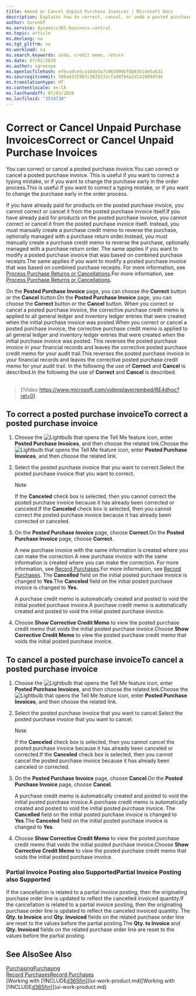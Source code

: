 ```yaml
---
title: Amend or Cancel Unpaid Purchase Invoices | Microsoft Docs
description: Explains how to correct, cancel, or undo a posted purchase invoice and automatically create a purchase credit memo.
author: SorenGP
ms.service: dynamics365-business-central
ms.topic: article
ms.devlang: na
ms.tgt_pltfrm: na
ms.workload: na
ms.search.keywords: undo, credit memo, return
ms.date: 07/02/2020
ms.author: sgroespe
ms.openlocfilehash: efbcadce5ca1dde3a7c065990bf8b63b1de5a631
ms.sourcegitcommit: 506a433298fc3629231cfa98f64a2d1428094fde
ms.translationtype: HT
ms.contentlocale: en-CA
ms.lasthandoff: 07/03/2020
ms.locfileid: "3534730"
---
```

# <a name="correct-or-cancel-unpaid-purchase-invoices"></a><span data-ttu-id="105bb-103">Correct or Cancel Unpaid Purchase Invoices</span><span class="sxs-lookup"><span data-stu-id="105bb-103">Correct or Cancel Unpaid Purchase Invoices</span></span>

<span data-ttu-id="105bb-104">You can correct or cancel a posted purchase invoice.</span><span class="sxs-lookup"><span data-stu-id="105bb-104">You can correct or cancel a posted purchase invoice.</span></span> <span data-ttu-id="105bb-105">This is useful if you want to correct a typing mistake, or if you want to change the purchase early in the order process.</span><span class="sxs-lookup"><span data-stu-id="105bb-105">This is useful if you want to correct a typing mistake, or if you want to change the purchase early in the order process.</span></span>

<span data-ttu-id="105bb-106">If you have already paid for products on the posted purchase invoice, you cannot correct or cancel it from the posted purchase invoice itself.</span><span class="sxs-lookup"><span data-stu-id="105bb-106">If you have already paid for products on the posted purchase invoice, you cannot correct or cancel it from the posted purchase invoice itself.</span></span> <span data-ttu-id="105bb-107">Instead, you must manually create a purchase credit memo to reverse the purchase, optionally managed with a purchase return order.</span><span class="sxs-lookup"><span data-stu-id="105bb-107">Instead, you must manually create a purchase credit memo to reverse the purchase, optionally managed with a purchase return order.</span></span> <span data-ttu-id="105bb-108">The same applies if you want to modify a posted purchase invoice that was based on combined purchase receipts.</span><span class="sxs-lookup"><span data-stu-id="105bb-108">The same applies if you want to modify a posted purchase invoice that was based on combined purchase receipts.</span></span> <span data-ttu-id="105bb-109">For more information, see [Process Purchase Returns or Cancellations](purchasing-how-process-purchase-returns-cancellations.md).</span><span class="sxs-lookup"><span data-stu-id="105bb-109">For more information, see [Process Purchase Returns or Cancellations](purchasing-how-process-purchase-returns-cancellations.md).</span></span>

<span data-ttu-id="105bb-110">On the **Posted Purchase Invoice** page, you can choose the **Correct** button or the **Cancel** button.</span><span class="sxs-lookup"><span data-stu-id="105bb-110">On the **Posted Purchase Invoice** page, you can choose the **Correct** button or the **Cancel** button.</span></span> <span data-ttu-id="105bb-111">When you correct or cancel a posted purchase invoice, the corrective purchase credit memo is applied to all general ledger and inventory ledger entries that were created when the initial purchase invoice was posted.</span><span class="sxs-lookup"><span data-stu-id="105bb-111">When you correct or cancel a posted purchase invoice, the corrective purchase credit memo is applied to all general ledger and inventory ledger entries that were created when the initial purchase invoice was posted.</span></span> <span data-ttu-id="105bb-112">This reverses the posted purchase invoice in your financial records and leaves the corrective posted purchase credit memo for your audit trail.</span><span class="sxs-lookup"><span data-stu-id="105bb-112">This reverses the posted purchase invoice in your financial records and leaves the corrective posted purchase credit memo for your audit trail.</span></span> <span data-ttu-id="105bb-113">In the following the use of **Correct** and **Cancel** is described.</span><span class="sxs-lookup"><span data-stu-id="105bb-113">In the following the use of **Correct** and **Cancel** is described.</span></span>
<br><br>
> [!Video https://www.microsoft.com/videoplayer/embed/RE4dhoc?rel=0]

## <a name="to-correct-a-posted-purchase-invoice"></a><span data-ttu-id="105bb-114">To correct a posted purchase invoice</span><span class="sxs-lookup"><span data-stu-id="105bb-114">To correct a posted purchase invoice</span></span>
1. <span data-ttu-id="105bb-115">Choose the ![Lightbulb that opens the Tell Me feature](media/ui-search/search_small.png "Tell me what you want to do") icon, enter **Posted Purchase Invoices**, and then choose the related link.</span><span class="sxs-lookup"><span data-stu-id="105bb-115">Choose the ![Lightbulb that opens the Tell Me feature](media/ui-search/search_small.png "Tell me what you want to do") icon, enter **Posted Purchase Invoices**, and then choose the related link.</span></span>  
2. <span data-ttu-id="105bb-116">Select the posted purchase invoice that you want to correct.</span><span class="sxs-lookup"><span data-stu-id="105bb-116">Select the posted purchase invoice that you want to correct.</span></span>  

    > [!NOTE]  
    >   <span data-ttu-id="105bb-117">If the **Canceled** check box is selected, then you cannot correct the posted purchase invoice because it has already been corrected or canceled.</span><span class="sxs-lookup"><span data-stu-id="105bb-117">If the **Canceled** check box is selected, then you cannot correct the posted purchase invoice because it has already been corrected or canceled.</span></span>
3. <span data-ttu-id="105bb-118">On the **Posted Purchase Invoice** page, choose **Correct**.</span><span class="sxs-lookup"><span data-stu-id="105bb-118">On the **Posted Purchase Invoice** page, choose **Correct**.</span></span>

    <span data-ttu-id="105bb-119">A new purchase invoice with the same information is created where you can make the correction.</span><span class="sxs-lookup"><span data-stu-id="105bb-119">A new purchase invoice with the same information is created where you can make the correction.</span></span> <span data-ttu-id="105bb-120">For more information, see [Record Purchases](purchasing-how-record-purchases.md).</span><span class="sxs-lookup"><span data-stu-id="105bb-120">For more information, see [Record Purchases](purchasing-how-record-purchases.md).</span></span> <span data-ttu-id="105bb-121">The **Cancelled** field on the initial posted purchase invoice is changed to **Yes**.</span><span class="sxs-lookup"><span data-stu-id="105bb-121">The **Canceled** field on the initial posted purchase invoice is changed to **Yes**.</span></span>

    <span data-ttu-id="105bb-122">A purchase credit memo is automatically created and posted to void the initial posted purchase invoice.</span><span class="sxs-lookup"><span data-stu-id="105bb-122">A purchase credit memo is automatically created and posted to void the initial posted purchase invoice.</span></span>
4. <span data-ttu-id="105bb-123">Choose **Show Corrective Credit Memo** to view the posted purchase credit memo that voids the initial posted purchase invoice.</span><span class="sxs-lookup"><span data-stu-id="105bb-123">Choose **Show Corrective Credit Memo** to view the posted purchase credit memo that voids the initial posted purchase invoice.</span></span>

## <a name="to-cancel-a-posted-purchase-invoice"></a><span data-ttu-id="105bb-124">To cancel a posted purchase invoice</span><span class="sxs-lookup"><span data-stu-id="105bb-124">To cancel a posted purchase invoice</span></span>
1. <span data-ttu-id="105bb-125">Choose the ![Lightbulb that opens the Tell Me feature](media/ui-search/search_small.png "Tell me what you want to do") icon, enter **Posted Purchase Invoices**, and then choose the related link.</span><span class="sxs-lookup"><span data-stu-id="105bb-125">Choose the ![Lightbulb that opens the Tell Me feature](media/ui-search/search_small.png "Tell me what you want to do") icon, enter **Posted Purchase Invoices**, and then choose the related link.</span></span>  
2. <span data-ttu-id="105bb-126">Select the posted purchase invoice that you want to cancel.</span><span class="sxs-lookup"><span data-stu-id="105bb-126">Select the posted purchase invoice that you want to cancel.</span></span>

    > [!NOTE]  
    >   <span data-ttu-id="105bb-127">If the **Canceled** check box is selected, then you cannot cancel the posted purchase invoice because it has already been canceled or corrected.</span><span class="sxs-lookup"><span data-stu-id="105bb-127">If the **Canceled** check box is selected, then you cannot cancel the posted purchase invoice because it has already been canceled or corrected.</span></span>
3. <span data-ttu-id="105bb-128">On the **Posted Purchase Invoice** page, choose **Cancel**.</span><span class="sxs-lookup"><span data-stu-id="105bb-128">On the **Posted Purchase Invoice** page, choose **Cancel**.</span></span>

    <span data-ttu-id="105bb-129">A purchase credit memo is automatically created and posted to void the initial posted purchase invoice.</span><span class="sxs-lookup"><span data-stu-id="105bb-129">A purchase credit memo is automatically created and posted to void the initial posted purchase invoice.</span></span> <span data-ttu-id="105bb-130">The **Cancelled** field on the initial posted purchase invoice is changed to **Yes**.</span><span class="sxs-lookup"><span data-stu-id="105bb-130">The **Canceled** field on the initial posted purchase invoice is changed to **Yes**.</span></span>
4. <span data-ttu-id="105bb-131">Choose **Show Corrective Credit Memo** to view the posted purchase credit memo that voids the initial posted purchase invoice.</span><span class="sxs-lookup"><span data-stu-id="105bb-131">Choose **Show Corrective Credit Memo** to view the posted purchase credit memo that voids the initial posted purchase invoice.</span></span>

### <a name="partial-invoice-posting-also-supported"></a><span data-ttu-id="105bb-132">Partial Invoice Posting also Supported</span><span class="sxs-lookup"><span data-stu-id="105bb-132">Partial Invoice Posting also Supported</span></span>
<span data-ttu-id="105bb-133">If the cancellation is related to a partial invoice posting, then the originating purchase order line is updated to reflect the cancelled invoiced quantity.</span><span class="sxs-lookup"><span data-stu-id="105bb-133">If the cancellation is related to a partial invoice posting, then the originating purchase order line is updated to reflect the canceled invoiced quantity.</span></span> <span data-ttu-id="105bb-134">The **Qty. to Invoice** and **Qty. Invoiced** fields on the related purchase order line are reset to the values before the partial posting.</span><span class="sxs-lookup"><span data-stu-id="105bb-134">The **Qty. to Invoice** and **Qty. Invoiced** fields on the related purchase order line are reset to the values before the partial posting.</span></span>

## <a name="see-also"></a><span data-ttu-id="105bb-135">See Also</span><span class="sxs-lookup"><span data-stu-id="105bb-135">See Also</span></span>
[<span data-ttu-id="105bb-136">Purchasing</span><span class="sxs-lookup"><span data-stu-id="105bb-136">Purchasing</span></span>](purchasing-manage-purchasing.md)  
[<span data-ttu-id="105bb-137">Record Purchases</span><span class="sxs-lookup"><span data-stu-id="105bb-137">Record Purchases</span></span>](purchasing-how-record-purchases.md)  
<span data-ttu-id="105bb-138">[Working with [!INCLUDE[d365fin](includes/d365fin_md.md)]](ui-work-product.md)</span><span class="sxs-lookup"><span data-stu-id="105bb-138">[Working with [!INCLUDE[d365fin](includes/d365fin_md.md)]](ui-work-product.md)</span></span>
